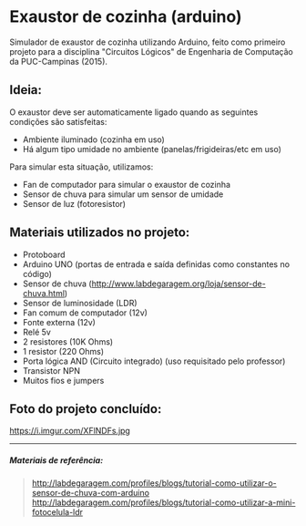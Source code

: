 # Exaustor de cozinha (arduino)  

Simulador de exaustor de cozinha utilizando Arduino, feito como primeiro projeto para a disciplina "Circuitos Lógicos" de Engenharia de Computação da PUC-Campinas (2015).

## Ideia:
O exaustor deve ser automaticamente ligado quando as seguintes condições são satisfeitas:
- Ambiente iluminado (cozinha em uso)
- Há algum tipo umidade no ambiente (panelas/frigideiras/etc em uso)

Para simular esta situação, utilizamos:
- Fan de computador para simular o exaustor de cozinha
- Sensor de chuva para simular um sensor de umidade
- Sensor de luz (fotoresistor)

## Materiais utilizados no projeto:
- Protoboard
- Arduino UNO (portas de entrada e saída definidas como constantes no código)
- Sensor de chuva (http://www.labdegaragem.org/loja/sensor-de-chuva.html)
- Sensor de luminosidade (LDR)
- Fan comum de computador (12v)
- Fonte externa (12v)
- Relé 5v
- 2 resistores (10K Ohms)
- 1 resistor (220 Ohms)
- Porta lógica AND (Circuito integrado) (uso requisitado pelo professor)
- Transistor NPN
- Muitos fios e jumpers

## Foto do projeto concluído:
https://i.imgur.com/XFlNDFs.jpg

---
##### Materiais de referência:
> http://labdegaragem.com/profiles/blogs/tutorial-como-utilizar-o-sensor-de-chuva-com-arduino
> http://labdegaragem.com/profiles/blogs/tutorial-como-utilizar-a-mini-fotocelula-ldr

